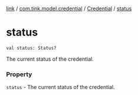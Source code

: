 [link](../../index.md) / [com.tink.model.credential](../index.md) / [Credential](index.md) / [status](./status.md)

# status

`val status: Status?`

The current status of the credential.

### Property

`status` - The current status of the credential.